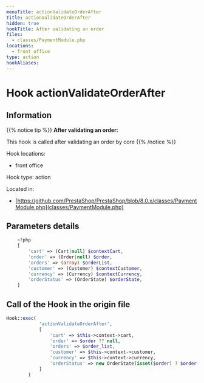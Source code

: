 ```yaml
---
menuTitle: actionValidateOrderAfter
Title: actionValidateOrderAfter
hidden: true
hookTitle: After validating an order
files:
  - classes/PaymentModule.php
locations:
  - front office
type: action
hookAliases:
---
```


# Hook actionValidateOrderAfter

## Information

{{% notice tip %}}
**After validating an order:** 

This hook is called after validating an order by core
{{% /notice %}}

Hook locations: 
  - front office

Hook type: action

Located in: 
  - [https://github.com/PrestaShop/PrestaShop/blob/8.0.x/classes/PaymentModule.php](classes/PaymentModule.php)

## Parameters details

```php
    <?php
    [
        'cart' => (Cart|null) $contextCart,
        'order' => (Order|null) $order,
        'orders' => (array) $orderList,
        'customer' => (Customer) $contextCustomer,
        'currency' => (Currency) $contextCurrency,
        'orderStatus' => (OrderState) $orderState,
    ]
```

## Call of the Hook in the origin file

```php
Hook::exec(
            'actionValidateOrderAfter',
            [
                'cart' => $this->context->cart,
                'order' => $order ?? null,
                'orders' => $order_list,
                'customer' => $this->context->customer,
                'currency' => $this->context->currency,
                'orderStatus' => new OrderState(isset($order) ? $order->current_state : null),
            ]
        )
```